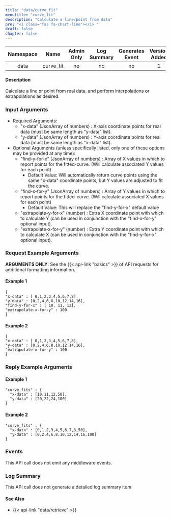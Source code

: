 ```yaml
---
title: "data/curve_fit"
menutitle: "curve_fit"
description: "Calculate a line/point from data"
pre: "<i class='fas fa-chart-line'></i>	"
draft: false
chapter: false
---
```


| Namespace | Name | Admin Only | Log Summary | Generates Event | Version Added
|:----------------:|:--------:|:--------:|:--------:|:--------:|:---:|
| data | curve_fit | no | no | no | 1 |

#### Description
Calculate a line or point from real data, and perform interpolations or extrapolations as desired.

### Input Arguments
* Required Arguments: 
   * "x-data" (JsonArray of numbers) : X-axis coordinate points for real data (must be same length as "y-data" list).
   * "y-data" (JsonArray of numbers) : Y-axis coordinate points for real data (must be same length as "x-data" list).
* Optional Arguments (unless specifically listed, only one of these options may be provided at any time):
   * "find-y-for-x" (JsonArray of numbers) : Array of X values in which to report points for the fitted-curve. (Will calculate associated Y values for each point)
      * Default Value: Will automatically return curve points using the same "x-data" coordinate points, but Y values are adjusted to fit the curve.
   * "find-x-for-y" (JsonArray of numbers) : Array of Y values in which to report points for the fitted-curve. (Will calculate associated X values for each point)
      * Default Value: This will replace the "find-y-for-x" default value 
   * "extrapolate-y-for-x" (number) : Extra X coordinate point with which to calculate Y (can be used in conjunction with the "find-x-for-y" optional input).
   * "extrapolate-x-for-y" (number) : Extra Y coordinate point with which to calculate X (can be used in conjunction with the "find-y-for-x" optional input).

### Request Example Arguments
**ARGUMENTS ONLY**: See the {{< api-link "basics" >}} of API requests for additional formatting information.

#### Example 1
```
{
"x-data" : [ 0,1,2,3,4,5,6,7,8],
"y-data" : [0,2,4,6,8,10,12,14,16],
"find-y-for-x" : [ 10, 11, 12],
"extrapolate-x-for-y" : 100
}
```

#### Example 2
```
{
"x-data" : [ 0,1,2,3,4,5,6,7,8],
"y-data" : [0,2,4,6,8,10,12,14,16],
"extrapolate-x-for-y" : 100
}
```

### Reply Example Arguments
#### Example 1
```
"curve_fits" : {
  "x-data" : [10,11,12,50],
  "y-data" : [20,22,24,100]
}
```

#### Example 2
```
"curve_fits" : {
  "x-data" : [0,1,2,3,4,5,6,7,8,50],
  "y-data" : [0,2,4,6,8,10,12,14,16,100]
}
```

### Events
This API call does not emit any middleware events.

### Log Summary
This API call does not generate a detailed log summary item

#### See Also
* {{< api-link "data/retrieve" >}}

